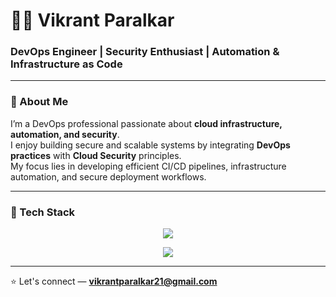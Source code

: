 # 👨‍💻 Vikrant Paralkar

### DevOps Engineer | Security Enthusiast | Automation & Infrastructure as Code

---

### 👋 About Me
I’m a DevOps professional passionate about **cloud infrastructure, automation, and security**.  
I enjoy building secure and scalable systems by integrating **DevOps practices** with **Cloud Security** principles.  
My focus lies in developing efficient CI/CD pipelines, infrastructure automation, and secure deployment workflows.

---

### 🧰 Tech Stack

<p align="center">
  <img src="https://skillicons.dev/icons?i=docker,kubernetes,jenkins,terraform,ansible,aws,azure,linux,bash,python,maven,github,gitlab,git,githubactions" />
</p>

<p align="center">
  <img src="https://skillicons.dev/icons?i=argocd,gitlabci,azuredevops,prometheus,grafana,trivy,sonarqube,nexus" />
</p>

---

⭐ Let's connect — **vikrantparalkar21@gmail.com**
